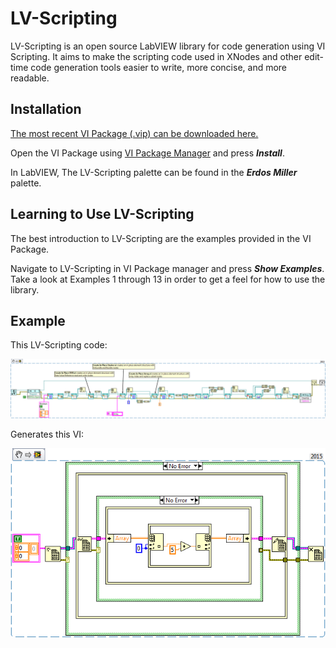 LV-Scripting
=================

LV-Scripting is an open source LabVIEW library for code generation using VI Scripting. It aims to make the scripting code used in XNodes and other edit-time code generation tools easier to write, more concise, and more readable.

Installation
------------

[The most recent VI Package (.vip) can be downloaded here.](https://github.com/erdosmiller/lv-scripting/releases)

Open the VI Package using [VI Package Manager](http://vipm.jki.net/) and press ***Install***.

In LabVIEW, The LV-Scripting palette can be found in the ***Erdos Miller*** palette.

Learning to Use LV-Scripting
----------------------------

The best introduction to LV-Scripting are the examples provided in the VI Package.

Navigate to LV-Scripting in VI Package manager and press ***Show Examples***. Take a look at Examples 1 through 13 in order to get a feel for how to use the library.

Example
-------

This LV-Scripting code:

![LV-Scripting Code](/images/example-code.png?raw=true)

Generates this VI:

![LV-Scripting Output](/images/example-output.png?raw=true) 